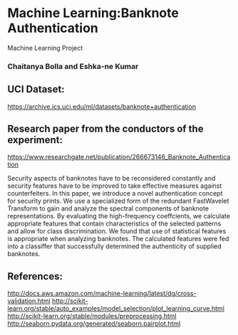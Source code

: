# Machine Learning:Banknote Authentication
Machine Learning Project
### Chaitanya Bolla and Eshka-ne Kumar

## UCI Dataset: 
https://archive.ics.uci.edu/ml/datasets/banknote+authentication
## Research paper from the conductors of the experiment: 
https://www.researchgate.net/publication/266673146_Banknote_Authentication

Security aspects of banknotes have to be reconsidered constantly and security features have to be improved to take effective measures against counterfeiters. In this paper, we introduce a novel authentication concept for security prints. We use a specialized form of the redundant FastWavelet Transform to gain and analyze the spectral components of banknote representations. By evaluating the high-frequency coeffcients, we calculate appropriate features that contain characteristics of the selected patterns and allow for class discrimination. We found that use of statistical features is appropriate when analyzing banknotes. The calculated features were fed into a classiffer that successfully determined the authenticity of supplied banknotes.

## References:
http://docs.aws.amazon.com/machine-learning/latest/dg/cross-validation.html
http://scikit-learn.org/stable/auto_examples/model_selection/plot_learning_curve.html
http://scikit-learn.org/stable/modules/preprocessing.html
http://seaborn.pydata.org/generated/seaborn.pairplot.html
